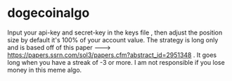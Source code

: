 # dogecoinalgo

Input your api-key and secret-key in the keys file , then adjust the position size by default it's 100% of your account value. The strategy is long only and is based off of 
this paper ---> https://papers.ssrn.com/sol3/papers.cfm?abstract_id=2951348 . It goes long when you have a streak of -3 or more. I am not responsible if you lose money in this meme algo. 
